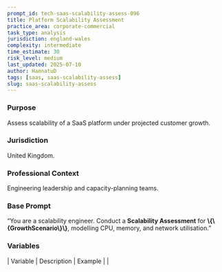 ```yaml
---
prompt_id: tech-saas-scalability-assess-096
title: Platform Scalability Assessment
practice_area: corporate-commercial
task_type: analysis
jurisdiction: england-wales
complexity: intermediate
time_estimate: 30
risk_level: medium
last_updated: 2025-07-10
author: HannatuD
tags: [saas, saas-scalability-assess]
slug: saas-scalability-assess
---
```


### Purpose  
Assess scalability of a SaaS platform under projected customer growth.

### Jurisdiction  
United Kingdom.

### Professional Context  
Engineering leadership and capacity-planning teams.

### Base Prompt  
“You are a scalability engineer. Conduct a **Scalability Assessment** for **\\{\\{GrowthScenario\\}\\}**, modelling CPU, memory, and network utilisation.”

### Variables  
| Variable | Description | Example |
|
